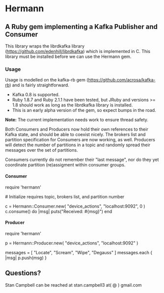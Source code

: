 # Hermann
## A Ruby gem implementing a Kafka Publisher and Consumer

This library wraps the librdkafka library (https://github.com/edenhill/librdkafka) which is implemented in C.  This library must be installed before we can use the Hermann gem.

### Usage

Usage is modelled on the kafka-rb gem (https://github.com/acrosa/kafka-rb) and is fairly straightforward.

- Kafka 0.8 is supported.
- Ruby 1.8.7 and Ruby 2.1.1 have been tested, but JRuby and versions >= 1.8 should work as long as the librdkafka library is installed.
- This is an early alpha version of the gem, so expect bumps in the road.

**Note:**  The current implementation needs work to ensure thread safety.

Both Consumers and Producers now hold their own references to their Kafka state, and should be able to coexist nicely.
The brokers list and partition specification for Consumers are now working, as well.  Producers will detect the number of
partitions in a topic and randomly spread their messages over the set of partitions.

Consumers currently do not remember their "last message", nor do they yet coordinate partition (re)assigment within consumer groups.

#### Consumer

require 'hermann'

\# Initialize requires topic, brokers list, and partition number

c = Hermann::Consumer.new( "device_actions", "localhost:9092", 0 )
c.consume() do
  |msg| puts("Received: #{msg}")
end

#### Producer

require 'hermann'

p = Hermann::Producer.new( "device_actions", "localhost:9092" )

messages = [ "Locate", "Scream", "Wipe", "Degauss" ]
messages.each {
    |msg| p.push(msg)
}

## Questions?

Stan Campbell can be reached at stan.campbell3 at( @ ) gmail.com


